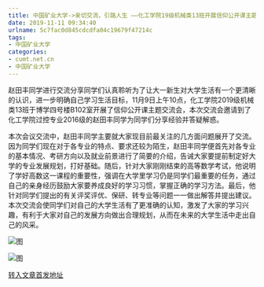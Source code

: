 ```yaml
---
title: 中国矿业大学->亲切交流，引路人生 ——化工学院19级机械类13班开展信仰公开课主题交流会 | cumt.net.cn
date: 2019-11-11 09:34:40
urlname: 5c7fac0d845cdcdfa04c19679f47214c
tags: 
- 中国矿业大学
categories:
- cumt.net.cn
- 中国矿业大学
---
```

赵田丰同学进行交流分享同学们认真聆听为了让大一新生对大学生活有一个更清晰的认识，进一步明确自己学习生活目标，11月9日上午10点，化工学院2019级机械类13班于博学四号楼B102室开展了信仰公开课主题交流会，本次交流会邀请到了化工学院过控专业2016级的赵田丰同学为同学们分享经验并答疑解惑。

本次会议交流中，赵田丰同学主要就大家现目前最关注的几方面问题展开了交流。因为同学们现在对于各专业的特点、要求还较为陌生，赵田丰同学便首先对各专业的基本情况、考研方向以及就业前景进行了简要的介绍，告诫大家要提前制定好大学的专业发展规划，打好基础。随后，针对大家刚刚结束的高等数学考试，他说明了学好高数这一课程的重要性，强调在大学里学习仍是同学们最重要的任务，通过自己的亲身经历鼓励大家要养成良好的学习习惯，掌握正确的学习方法。最后，他针对同学们提出的有关评奖评优、保研、转专业等问题一一做出解答并提出建议。本次交流会使同学们对自己的大学生活有了更准确的认知，激发了大家的学习兴趣，有利于大家对自己的发展方向做出合理规划，从而在未来的大学生活中走出自己的风采。

![图](http://xwzx.cumt.edu.cn/_upload/article/images/1d/0e/f70332b441daa0305b6c3c8bd467/8dd97a83-7900-4e7b-83ee-e03752639f6f.jpg)

![图](http://xwzx.cumt.edu.cn/_upload/article/images/1d/0e/f70332b441daa0305b6c3c8bd467/0be0fd3e-405d-4359-9c16-3d38af47d685.jpg)

[转入文章首发地址](http://xwzx.cumt.edu.cn/60/4a/c523a548938/page.htm)